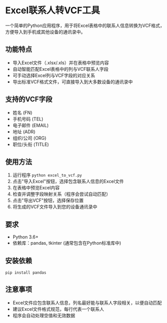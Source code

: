 # Excel联系人转VCF工具

一个简单的Python应用程序，用于将Excel表格中的联系人信息转换为VCF格式，方便导入到手机或其他设备的通讯录中。

## 功能特点

- 导入Excel文件（.xlsx/.xls）并在表格中预览内容
- 自动智能匹配Excel表格中的列与VCF联系人字段
- 可手动选择Excel列与VCF字段的对应关系
- 导出标准VCF格式文件，可直接导入到大多数设备的通讯录中

## 支持的VCF字段

- 姓名 (FN)
- 手机号码 (TEL)
- 电子邮件 (EMAIL)
- 地址 (ADR)
- 组织/公司 (ORG)
- 职位/头衔 (TITLE)

## 使用方法

1. 运行程序 `python excel_to_vcf.py`
2. 点击"导入Excel"按钮，选择包含联系人信息的Excel文件
3. 在表格中预览Excel内容
4. 检查并调整字段映射关系（程序会尝试自动匹配）
5. 点击"导出VCF"按钮，选择保存位置
6. 将生成的VCF文件导入到您的设备通讯录中

## 要求

- Python 3.6+
- 依赖库：pandas, tkinter (通常包含在Python标准库中)

## 安装依赖

```
pip install pandas
```

## 注意事项

- Excel文件应包含联系人信息，列名最好能与联系人字段相关，以便自动匹配
- 建议Excel文件格式规范，每行代表一个联系人
- 程序会自动处理空值和无效数据 
